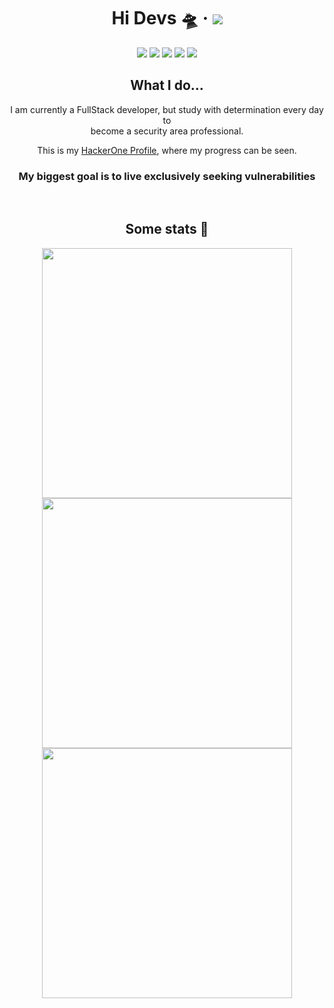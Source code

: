 <p align="center">
  <h1 align="center">Hi Devs 🛸 &middot; <img src="https://komarev.com/ghpvc/?username=taylorho&color=brightgreen&label=Profile+Visits" /></h1>
  <div align="center">
    <a href="https://github.com/TaylorHo"><img src="https://img.shields.io/badge/-Github-000?style=flat-square&logo=Github&logoColor=white" /></a>
    <a href="https://hackerone.com/taylorho"><img src="https://img.shields.io/badge/-Hackerone-494649?style=flat-square&logo=Hackerone&logoColor=white" /></a>
    <a href="mailto:taylorho.ta@gmail.com"><img src="https://img.shields.io/badge/-Gmail-c14438?style=flat-square&logo=Gmail&logoColor=white" /></a>
    <a href="https://discord.com/users/510580117723152394"><img src="https://img.shields.io/badge/-Discord-5C6BC0?style=flat-square&logo=Discord&logoColor=white" /></a>
    <a href="#"><img src="https://img.shields.io/static/v1?label=Lv.&style=flat-square&message=18&color=000" /></a>
  </div>
  <h2 align="center">What I do...</h2>
  <div align="center">
    <p align="center">I am currently a FullStack developer, but study with determination every day to<br/>become a security area professional.</p>
    <p align="center">This is my <a href="https://hackerone.com/taylorho">HackerOne Profile</a>, where my progress can be seen.</p>
    <h3>My biggest goal is to live exclusively seeking vulnerabilities</h3>
  </div>
  <br/>
  <h2 align="center">Some stats 🤩</h2>
  <p align="center">
    <a href="#"><img width="400px" src="https://github-readme-stats.vercel.app/api?username=taylorho&show_icons=true&theme=tokyonight&count_private=true"/></a>
  <a href="#"><img width="400px" src="https://github-readme-stats.vercel.app/api/top-langs?username=taylorho&hide=html&layout=compact&theme=tokyonight&count_private=true&langs_count=4"/></a>
  <a href="#"><img width="400px" src="https://github-readme-stats.vercel.app/api/wakatime?username=taylorho&theme=tokyonight&layout=compact&custom_title=Week%20Stats"/></a>
  </p>
</p>
